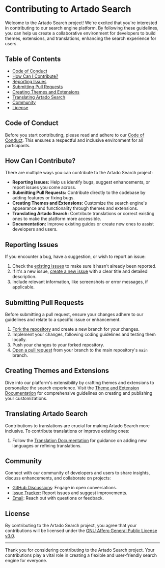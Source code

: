# Contributing to Artado Search

Welcome to the Artado Search project! We're excited that you're interested in contributing to our search engine platform. By following these guidelines, you can help us create a collaborative environment for developers to build themes, extensions, and translations, enhancing the search experience for users.

## Table of Contents

- [Code of Conduct](#code-of-conduct)
- [How Can I Contribute?](#how-can-i-contribute)
- [Reporting Issues](#reporting-issues)
- [Submitting Pull Requests](#submitting-pull-requests)
- [Creating Themes and Extensions](#creating-themes-and-extensions)
- [Translating Artado Search](#translating-artado-search)
- [Community](#community)
- [License](#license)

## Code of Conduct

Before you start contributing, please read and adhere to our [Code of Conduct](CODE_OF_CONDUCT.md). This ensures a respectful and inclusive environment for all participants.

## How Can I Contribute?

There are multiple ways you can contribute to the Artado Search project:

- **Reporting Issues:** Help us identify bugs, suggest enhancements, or report issues you come across.
- **Submitting Pull Requests:** Contribute directly to the codebase by adding features or fixing bugs.
- **Creating Themes and Extensions:** Customize the search engine's appearance and functionality through themes and extensions.
- **Translating Artado Search:** Contribute translations or correct existing ones to make the platform more accessible.
- **Documentation:** Improve existing guides or create new ones to assist developers and users.

## Reporting Issues

If you encounter a bug, have a suggestion, or wish to report an issue:

1. Check the [existing issues](../../issues) to make sure it hasn't already been reported.
2. If it's a new issue, [create a new issue](../../issues/new) with a clear title and detailed description.
3. Include relevant information, like screenshots or error messages, if applicable.

## Submitting Pull Requests

Before submitting a pull request, ensure your changes adhere to our guidelines and relate to a specific issue or enhancement.

1. [Fork the repository](../../fork) and create a new branch for your changes.
2. Implement your changes, following coding guidelines and testing them locally.
3. Push your changes to your forked repository.
4. [Open a pull request](../../compare) from your branch to the main repository's `main` branch.

## Creating Themes and Extensions

Dive into our platform's extensibility by crafting themes and extensions to personalize the search experience. Visit the [Theme and Extension Documentation](Themes_and_Extensions.md) for comprehensive guidelines on creating and publishing your customizations.

## Translating Artado Search

Contributions to translations are crucial for making Artado Search more inclusive. To contribute translations or improve existing ones:

1. Follow the [Translation Documentation](Translations.md) for guidance on adding new languages or refining translations.

## Community

Connect with our community of developers and users to share insights, discuss enhancements, and collaborate on projects:

- [GitHub Discussions](../../discussions): Engage in open conversations.
- [Issue Tracker](../../issues): Report issues and suggest improvements.
- [Email](mailto:arda@artadosearch.com): Reach out with questions or feedback.

## License

By contributing to the Artado Search project, you agree that your contributions will be licensed under the [GNU Affero General Public License v3.0](LICENSE).

---

Thank you for considering contributing to the Artado Search project. Your contributions play a vital role in creating a flexible and user-friendly search engine for everyone.
